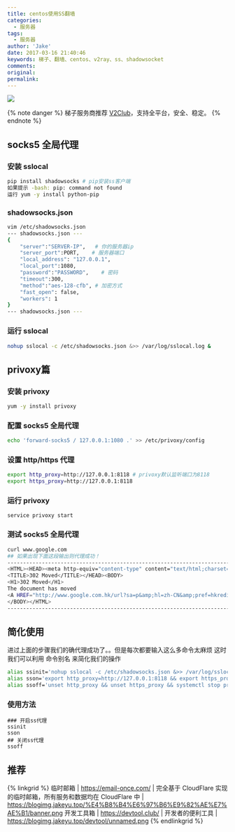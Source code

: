 ```yaml
---
title: centos使用SS翻墙
categories:
  - 服务器
tags:
  - 服务器
author: 'Jake'
date: 2017-03-16 21:40:46
keywords: 梯子、翻墙、centos、v2ray、ss、shadowsocket
comments:
original:
permalink:
---
```


![](//blogimg.jakeyu.top/shadowsocks.png)

<!--more-->

{% note danger %} 
梯子服务商推荐 [V2Club](https://join.v2club.cc/#/register?code=C5EnE7vC)，支持全平台，安全、稳定。
{% endnote %}

## socks5 全局代理
### 安装 sslocal

```sh
pip install shadowsocks # pip安装ss客户端
如果提示 -bash: pip: command not found
运行 yum -y install python-pip
```

### shadowsocks.json

~~~sh
vim /etc/shadowsocks.json
--- shadowsocks.json ---
{
    "server":"SERVER-IP",   # 你的服务器ip
    "server_port":PORT,    # 服务器端口
    "local_address": "127.0.0.1",
    "local_port":1080,
    "password":"PASSWORD",    # 密码
    "timeout":300,
    "method":"aes-128-cfb", # 加密方式
    "fast_open": false,
    "workers": 1
}
--- shadowsocks.json ---
~~~

### 运行 sslocal

```sh
nohup sslocal -c /etc/shadowsocks.json &>> /var/log/sslocal.log &
```


## privoxy篇
### 安装 privoxy

```sh
yum -y install privoxy
```

### 配置 socks5 全局代理

```sh
echo 'forward-socks5 / 127.0.0.1:1080 .' >> /etc/privoxy/config
```

### 设置 http/https 代理

```sh
export http_proxy=http://127.0.0.1:8118 # privoxy默认监听端口为8118
export https_proxy=http://127.0.0.1:8118
```

### 运行 privoxy

	service privoxy start

### 测试 socks5 全局代理

```sh
curl www.google.com
## 如果出现下面这段输出则代理成功！
------------------------------------------------------------------------------
<HTML><HEAD><meta http-equiv="content-type" content="text/html;charset=utf-8">
<TITLE>302 Moved</TITLE></HEAD><BODY>
<H1>302 Moved</H1>
The document has moved
<A HREF="http://www.google.com.hk/url?sa=p&amp;hl=zh-CN&amp;pref=hkredirect&amp;pval=yes&amp;q=http://www.google.com.hk/%3Fgws_rd%3Dcr&amp;ust=1480320257875871&amp;usg=AFQjCNHg9F5zMg83aD2KKHHHf-yecq0nfQ">here</A>.
</BODY></HTML>
------------------------------------------------------------------------------
```

## 简化使用

进过上面的步骤我们的确代理成功了。。但是每次都要输入这么多命令太麻烦
这时我们可以利用 命令别名 来简化我们的操作

```sh
alias ssinit='nohup sslocal -c /etc/shadowsocks.json &>> /var/log/sslocal.log &'
alias sson='export http_proxy=http://127.0.0.1:8118 && export https_proxy=http://127.0.0.1:8118 && systemctl start privoxy'
alias ssoff='unset http_proxy && unset https_proxy && systemctl stop privoxy && pkill sslocal'
```

### 使用方法

	### 开启ss代理
	ssinit
	sson
	## 关闭ss代理
	ssoff

## 推荐

{% linkgrid %}
临时邮箱 | https://email-once.com/ | 完全基于 CloudFlare 实现的临时邮箱，所有服务和数据均在 CloudFlare 中 | https://blogimg.jakeyu.top/%E4%B8%B4%E6%97%B6%E9%82%AE%E7%AE%B1/banner.png
开发工具箱 | https://devtool.club/ | 开发者的便利工具 | https://blogimg.jakeyu.top/devtool/unnamed.png
{% endlinkgrid %}